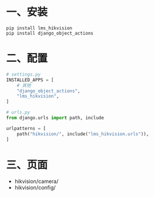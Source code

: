 # 一、安装

```shell
pip install lms_hikvision
pip install django_object_actions
```

# 二、配置

```python
# settings.py
INSTALLED_APPS = [
    # 其他
    "django_object_actions",
    "lms_hikvision",
]
```

```python
# urls.py
from django.urls import path, include

urlpatterns = [
    path("hikvision/", include("lms_hikvision.urls")),
]
```

# 三、页面

- hikvision/camera/
- hikvision/config/